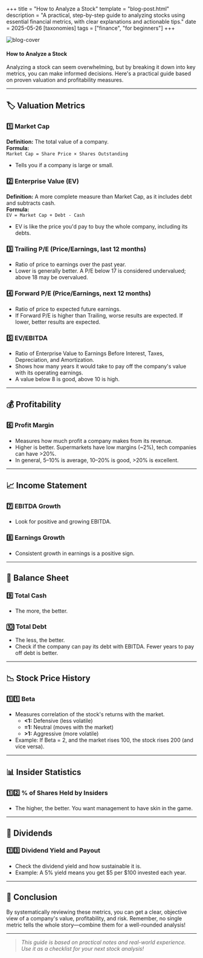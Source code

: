 +++
title = "How to Analyze a Stock"
template = "blog-post.html"
description = "A practical, step-by-step guide to analyzing stocks using essential financial metrics, with clear explanations and actionable tips."
date = 2025-05-26
[taxonomies]
tags = ["finance", "for beginners"]
+++

![blog-cover](/images/blog/2025-05-26/finance.png)

<h4><b>How to Analyze a Stock</b></h4>

Analyzing a stock can seem overwhelming, but by breaking it down into key metrics, you can make informed decisions. Here's a practical guide based on proven valuation and profitability measures.

---

## 🏷️ Valuation Metrics

### 1️⃣ Market Cap
**Definition:** The total value of a company.  
**Formula:**  
`Market Cap = Share Price × Shares Outstanding`  
- Tells you if a company is large or small.

### 2️⃣ Enterprise Value (EV)
**Definition:** A more complete measure than Market Cap, as it includes debt and subtracts cash.  
**Formula:**  
`EV = Market Cap + Debt - Cash`  
- EV is like the price you'd pay to buy the whole company, including its debts.

### 3️⃣ Trailing P/E (Price/Earnings, last 12 months)
- Ratio of price to earnings over the past year.
- Lower is generally better. A P/E below 17 is considered undervalued; above 18 may be overvalued.

### 4️⃣ Forward P/E (Price/Earnings, next 12 months)
- Ratio of price to expected future earnings.
- If Forward P/E is higher than Trailing, worse results are expected. If lower, better results are expected.

### 5️⃣ EV/EBITDA
- Ratio of Enterprise Value to Earnings Before Interest, Taxes, Depreciation, and Amortization.
- Shows how many years it would take to pay off the company's value with its operating earnings.
- A value below 8 is good, above 10 is high.

---

## 💰 Profitability

### 6️⃣ Profit Margin
- Measures how much profit a company makes from its revenue.
- Higher is better. Supermarkets have low margins (~2%), tech companies can have >20%.  
- In general, 5–10% is average, 10–20% is good, >20% is excellent.

---

## 📈 Income Statement

### 7️⃣ EBITDA Growth
- Look for positive and growing EBITDA.

### 8️⃣ Earnings Growth
- Consistent growth in earnings is a positive sign.

---

## 🏦 Balance Sheet

### 9️⃣ Total Cash
- The more, the better.

### 🔟 Total Debt
- The less, the better.
- Check if the company can pay its debt with EBITDA. Fewer years to pay off debt is better.

---

## 📉 Stock Price History

### 1️⃣1️⃣ Beta
- Measures correlation of the stock's returns with the market.
  - **<1:** Defensive (less volatile)
  - **=1:** Neutral (moves with the market)
  - **>1:** Aggressive (more volatile)
- Example: If Beta = 2, and the market rises 100, the stock rises 200 (and vice versa).

---

## 📊 Insider Statistics

### 1️⃣2️⃣ % of Shares Held by Insiders
- The higher, the better. You want management to have skin in the game.

---

## 💸 Dividends

### 1️⃣3️⃣ Dividend Yield and Payout
- Check the dividend yield and how sustainable it is.
- Example: A 5% yield means you get $5 per $100 invested each year.

---

## 📝 Conclusion

By systematically reviewing these metrics, you can get a clear, objective view of a company's value, profitability, and risk. Remember, no single metric tells the whole story—combine them for a well-rounded analysis!

---

> _This guide is based on practical notes and real-world experience. Use it as a checklist for your next stock analysis!_
